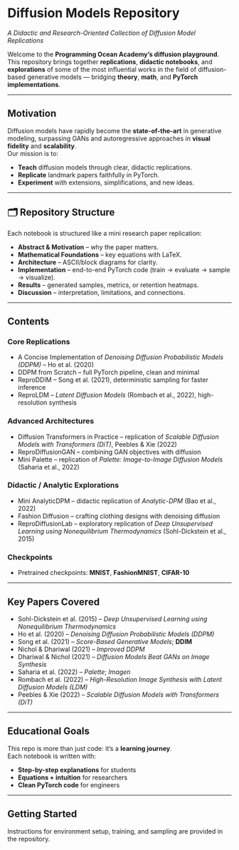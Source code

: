 #  Diffusion Models Repository
*A Didactic and Research-Oriented Collection of Diffusion Model Replications*

Welcome to the **Programming Ocean Academy’s diffusion playground**.  
This repository brings together **replications**, **didactic notebooks**, and **explorations** of some of the most influential works in the field of diffusion-based generative models — bridging **theory**, **math**, and **PyTorch implementations**.

---

##  Motivation
Diffusion models have rapidly become the **state-of-the-art** in generative modeling, surpassing GANs and autoregressive approaches in **visual fidelity** and **scalability**.  
Our mission is to:

-  **Teach** diffusion models through clear, didactic replications.  
-  **Replicate** landmark papers faithfully in PyTorch.  
-  **Experiment** with extensions, simplifications, and new ideas.  

---

## 🗂 Repository Structure
Each notebook is structured like a mini research paper replication:

- **Abstract & Motivation** – why the paper matters.  
- **Mathematical Foundations** – key equations with LaTeX.  
- **Architecture** – ASCII/block diagrams for clarity.  
- **Implementation** – end-to-end PyTorch code (train → evaluate → sample → visualize).  
- **Results** – generated samples, metrics, or retention heatmaps.  
- **Discussion** – interpretation, limitations, and connections.  

---

##  Contents

###  Core Replications
- A Concise Implementation of *Denoising Diffusion Probabilistic Models (DDPM)* – Ho et al. (2020)  
- DDPM from Scratch – full PyTorch pipeline, clean and minimal  
- ReproDDIM – Song et al. (2021), deterministic sampling for faster inference  
- ReproLDM – *Latent Diffusion Models* (Rombach et al., 2022), high-resolution synthesis  

###  Advanced Architectures
- Diffusion Transformers in Practice – replication of *Scalable Diffusion Models with Transformers (DiT)*, Peebles & Xie (2022)  
- ReproDiffusionGAN – combining GAN objectives with diffusion  
- Mini Palette – replication of *Palette: Image-to-Image Diffusion Models* (Saharia et al., 2022)  

###  Didactic / Analytic Explorations
- Mini AnalyticDPM – didactic replication of *Analytic-DPM* (Bao et al., 2022)  
- Fashion Diffusion – crafting clothing designs with denoising diffusion  
- ReproDiffusionLab – exploratory replication of *Deep Unsupervised Learning using Nonequilibrium Thermodynamics* (Sohl-Dickstein et al., 2015)  

###  Checkpoints
- Pretrained checkpoints: **MNIST**, **FashionMNIST**, **CIFAR-10**  

---

##  Key Papers Covered
- Sohl-Dickstein et al. (2015) – *Deep Unsupervised Learning using Nonequilibrium Thermodynamics*  
- Ho et al. (2020) – *Denoising Diffusion Probabilistic Models (DDPM)*  
- Song et al. (2021) – *Score-Based Generative Models*; **DDIM**  
- Nichol & Dhariwal (2021) – *Improved DDPM*  
- Dhariwal & Nichol (2021) – *Diffusion Models Beat GANs on Image Synthesis*  
- Saharia et al. (2022) – *Palette*; *Imagen*  
- Rombach et al. (2022) – *High-Resolution Image Synthesis with Latent Diffusion Models (LDM)*  
- Peebles & Xie (2022) – *Scalable Diffusion Models with Transformers (DiT)*  

---

##  Educational Goals
This repo is more than just code: it’s a **learning journey**.  
Each notebook is written with:  

- **Step-by-step explanations** for students  
- **Equations + intuition** for researchers  
- **Clean PyTorch code** for engineers  

---

##  Getting Started
Instructions for environment setup, training, and sampling are provided in the repository.

